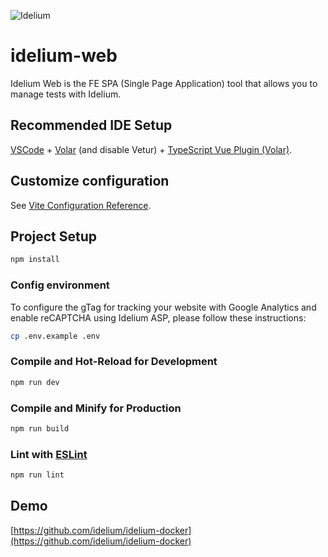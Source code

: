 ![Idelium](https://idelium.io/assets/images/idelium.png)

# idelium-web

Idelium Web is the FE SPA (Single Page Application) tool that allows you to manage tests with Idelium.

## Recommended IDE Setup

[VSCode](https://code.visualstudio.com/) + [Volar](https://marketplace.visualstudio.com/items?itemName=Vue.volar) (and disable Vetur) + [TypeScript Vue Plugin (Volar)](https://marketplace.visualstudio.com/items?itemName=Vue.vscode-typescript-vue-plugin).

## Customize configuration

See [Vite Configuration Reference](https://vitejs.dev/config/).

## Project Setup

```sh
npm install
```

### Config environment

To configure the gTag for tracking your website with Google Analytics and enable reCAPTCHA using Idelium ASP, please follow these instructions:

```sh
cp .env.example .env
```


### Compile and Hot-Reload for Development

```sh
npm run dev
```

### Compile and Minify for Production

```sh
npm run build
```

### Lint with [ESLint](https://eslint.org/)

```sh
npm run lint
```
## Demo

[https://github.com/idelium/idelium-docker](https://github.com/idelium/idelium-docker)